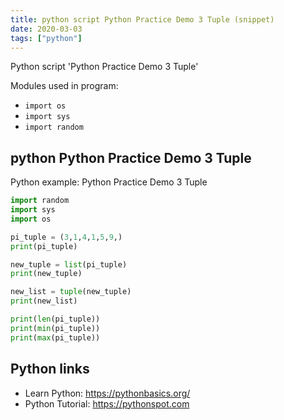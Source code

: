 ```yaml
---
title: python script Python Practice Demo 3 Tuple (snippet)
date: 2020-03-03
tags: ["python"]
---
```

Python script 'Python Practice Demo 3 Tuple'


Modules used in program: 
* `import os`
* `import sys`
* `import random`

## python Python Practice Demo 3 Tuple

Python example: Python Practice Demo 3 Tuple

```python
import random
import sys
import os

pi_tuple = (3,1,4,1,5,9,)
print(pi_tuple)

new_tuple = list(pi_tuple)
print(new_tuple)

new_list = tuple(new_tuple)
print(new_list)

print(len(pi_tuple))
print(min(pi_tuple))
print(max(pi_tuple))

```

## Python links

- Learn Python: https://pythonbasics.org/
- Python Tutorial: https://pythonspot.com
